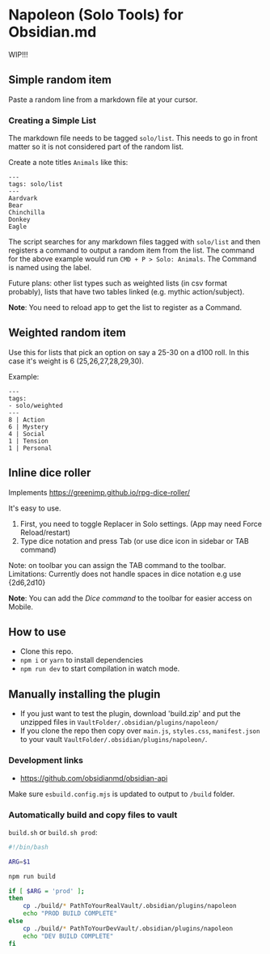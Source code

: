 # Napoleon (Solo Tools) for Obsidian.md

WIP!!!

## Simple random item

Paste a random line from a markdown file at your cursor.

### Creating a Simple List

The markdown file needs to be tagged `solo/list`. This needs to go in front matter so it is not considered part of the random list.

Create a note titles `Animals` like this:

```
---
tags: solo/list
---
Aardvark
Bear
Chinchilla
Donkey
Eagle
```

The script searches for any markdown files tagged with `solo/list` and then registers a command to output a random item from the list. The command for the above example would run `CMD + P > Solo: Animals`. The Command is named using the label.

Future plans: other list types such as weighted lists (in csv format probably), lists that have two tables linked (e.g. mythic action/subject).

**Note**: You need to reload app to get the list to register as a Command.

## Weighted random item

Use this for lists that pick an option on say a 25-30 on a d100 roll. In this case it's weight is 6 (25,26,27,28,29,30).

Example:

```
---
tags:
- solo/weighted
---
8 | Action
6 | Mystery
4 | Social
1 | Tension
1 | Personal
```

## Inline dice roller

Implements https://greenimp.github.io/rpg-dice-roller/

It's easy to use.

1. First, you need to toggle Replacer in Solo settings. (App may need Force Reload/restart)
2. Type dice notation and press Tab (or use dice icon in sidebar or TAB command)

Note: on toolbar you can assign the TAB command to the toolbar.
Limitations: Currently does not handle spaces in dice notation e.g use {2d6,2d10}

**Note**: You can add the _Dice command_ to the toolbar for easier access on Mobile.

## How to use

- Clone this repo.
- `npm i` or `yarn` to install dependencies
- `npm run dev` to start compilation in watch mode.

## Manually installing the plugin

- If you just want to test the plugin, download 'build.zip' and put the unzipped files in `VaultFolder/.obsidian/plugins/napoleon/`
- If you clone the repo then copy over `main.js`, `styles.css`, `manifest.json` to your vault `VaultFolder/.obsidian/plugins/napoleon/`.

### Development links

- https://github.com/obsidianmd/obsidian-api

Make sure `esbuild.config.mjs` is updated to output to `/build` folder.

### Automatically build and copy files to vault

`build.sh` or `build.sh prod`:

```sh
#!/bin/bash

ARG=$1

npm run build

if [ $ARG = 'prod' ];
then
    cp ./build/* PathToYourRealVault/.obsidian/plugins/napoleon
    echo "PROD BUILD COMPLETE"
else
    cp ./build/* PathToYourDevVault/.obsidian/plugins/napoleon
    echo "DEV BUILD COMPLETE"
fi
```

